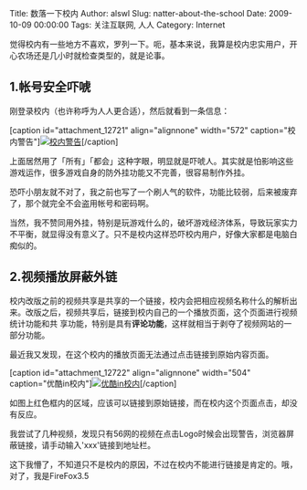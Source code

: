 Title: 数落一下校内
Author: alswl
Slug: natter-about-the-school
Date: 2009-10-09 00:00:00
Tags: 关注互联网, 人人
Category: Internet

觉得校内有一些地方不喜欢，罗列一下。呃，基本来说，我算是校内忠实用户，开心农场还是几小时就检查类型的，就是论事。

## 1.帐号安全吓唬

刚登录校内（也许称呼为人人更合适），然后就看到一条信息：

[caption id="attachment_12721" align="alignnone" width="572" caption="校内警告"][![校内警告](https://ohsolnxaa.qnssl.com/upload_dropbox/200910/xiaonei_alert.jpg)](https://ohsolnxaa.qnssl.com/upload_dropbox/200910/xiaonei_alert.jpg)[/caption]

上面居然用了「所有」「都会」这种字眼，明显就是吓唬人。其实就是怕影响这些游戏运作，很多游戏自身的防外挂功能又不完善，很容易制作外挂。

恐吓小朋友就不对了，我之前也写了一个刷人气的软件，功能比较弱，后来被废弃了，那个就完全不会盗用帐号和密码啊。

当然，我不赞同用外挂，特别是玩游戏什么的，破坏游戏经济体系，导致玩家实力不平衡，就显得没有意义了。只不是校内这样恐吓校内用户，好像大家都是电脑白痴似的。

## 2.视频播放屏蔽外链

校内改版之前的视频共享是共享的一个链接，校内会把相应视频名称什么的解析出来。改版之后，视频共享后，链接到校内自己的一个播放页面，这个页面进行视频统计功能和共
享功能，特别是具有**评论功能**，这样就相当于剥夺了视频网站的一部分功能。

最近我又发现，在这个校内的播放页面无法通过点击链接到原始内容页面。

[caption id="attachment_12722" align="alignnone" width="504" caption="优酷in校内"][![优酷in校内](https://ohsolnxaa.qnssl.com/upload_dropbox/200910/xiaonei_youku.jpg)](https://ohsolnxaa.qnssl.com/upload_dropbox/200910/xiaonei_youku.jpg)[/caption]

如图上红色框内的区域，应该可以链接到原始链接，而在校内这个页面点击，却没有反应。

我尝试了几种视频，发现只有56网的视频在点击Logo时候会出现警告，浏览器屏蔽链接，请手动输入'xxx'链接到地址栏。

这下我懵了，不知道只不是校内的原因，不过在校内不能进行链接是肯定的。哦，对了，我是FireFox3.5

